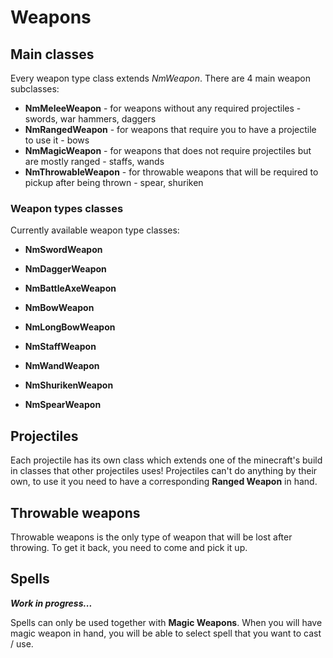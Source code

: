 # Weapons

## Main classes 
Every weapon type class extends *NmWeapon*.
There are 4 main weapon subclasses:

* **NmMeleeWeapon** - for weapons without any required projectiles - swords, war hammers, daggers
* **NmRangedWeapon** - for weapons that require you to have a projectile to use it - bows
* **NmMagicWeapon** - for weapons that does not require projectiles but are mostly ranged - staffs, wands
* **NmThrowableWeapon** - for throwable weapons that will be required to pickup after being thrown - spear, shuriken

### Weapon types classes

Currently available weapon type classes:

* **NmSwordWeapon**
* **NmDaggerWeapon**
* **NmBattleAxeWeapon**

* **NmBowWeapon**
* **NmLongBowWeapon**
  
* **NmStaffWeapon**
* **NmWandWeapon**
  
* **NmShurikenWeapon**
* **NmSpearWeapon**

## Projectiles

Each projectile has its own class which extends one of the minecraft's build in
classes that other projectiles uses! Projectiles can't do anything by their own,
to use it you need to have a corresponding **Ranged Weapon** in hand.

## Throwable weapons

Throwable weapons is the only type of weapon that will be lost after throwing.
To get it back, you need to come and pick it up.

## Spells

***Work in progress...***

Spells can only be used together with **Magic Weapons**. When you will have magic
weapon in hand, you will be able to select spell that you want to cast / use.

